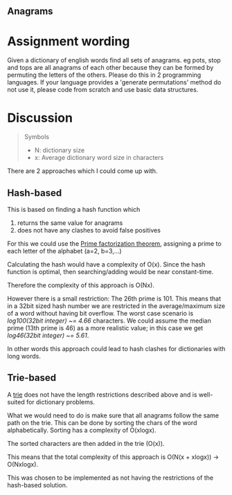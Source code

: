 Anagrams
--------


# Assignment wording

Given a dictionary of english words find all sets of anagrams. eg pots, stop and tops are all anagrams of each other
because they can be formed by permuting the letters of the others.
Please do this in 2 programming languages.
If your language provides a 'generate permutations' method do not use it, please code from scratch and use basic data structures.

# Discussion

> Symbols
> * N: dictionary size
> * x: Average dictionary word size in characters

There are 2 approaches which I could come up with.

## Hash-based

This is based on finding a hash function which
1. returns the same value for anagrams
2. does not have any clashes to avoid false positives

For this we could use the [Prime factorization theorem](https://en.wikipedia.org/wiki/Fundamental_theorem_of_arithmetic),
assigning a prime to each letter of the alphabet (a=2, b=3,...)

Calculating the hash would have a complexity of O(x).
Since the hash function is optimal, then searching/adding would be near constant-time.

Therefore the complexity of this approach is O(Nx).

However there is a small restriction:
The 26th prime is 101.
This means that in a 32bit sized hash number we are restricted in the average/maximum size of a word without having
bit overflow.
The worst case scenario is _log100(32bit integer) ~= 4.66_ characters.
We could assume the median prime (13th prime is 46) as a more realistic value; in this case we get _log46(32bit integer)
~= 5.61_.

In other words this approach could lead to hash clashes for dictionaries with long words.

## Trie-based

A [trie](https://en.wikipedia.org/wiki/Trie) does not have the length restrictions described above and is well-suited
for dictionary problems.

What we would need to do is make sure that all anagrams follow the same path on the trie.
This can be done by sorting the chars of the word alphabetically.
Sorting has a complexity of O(xlogx).

The sorted characters are then added in the trie (O(x)).

This means that the total complexity of this approach is O(N(x + xlogx)) -> O(Nxlogx).

This was chosen to be implemented as not having the restrictions of the hash-based solution.